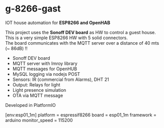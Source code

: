 # g-8266-gast

IOT house automation for **ESP8266 and OpenHAB**

This project uses the **Sonoff DEV board** as HW to control a guest house. 
This is a very simple ESP8266 HW with 5 solid connectors.  
The board communicates with the MQTT server over a distance of 40 mts (~ 86dB) !!

* Sonoff DEV board 
* MQTT server with Imroy library
* MQTT messages for OpenHUB
* MySQL logging via nodejs POST 
* Sensors: IR (commercial from Alarms), DHT 21
* Output: Relays for light 
* Light presence simulation
* OTA via MQTT message

Developed in PlatformIO

[env:esp01_1m]
platform = espressif8266
board = esp01_1m
framework = arduino
monitor_speed = 115200




